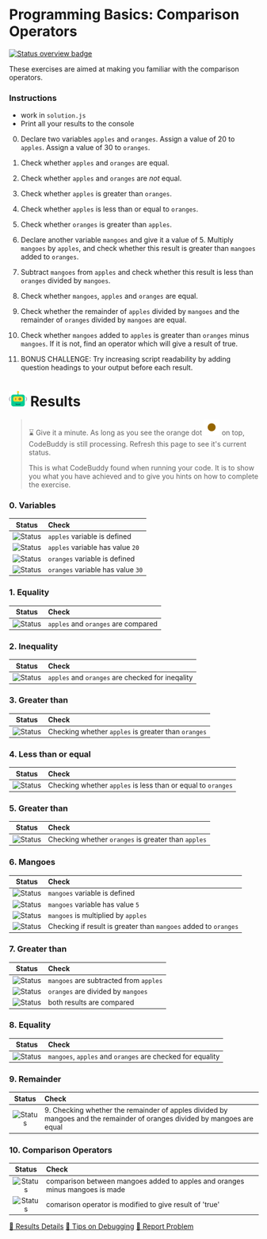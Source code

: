 # Programming Basics: Comparison Operators
[![Status overview badge](../../blob/badges/.github/badges/main/badge.svg)](#-results)


These exercises are aimed at making you familiar with the comparison operators.

### Instructions
- work in `solution.js`
- Print all your results to the console

0. Declare two variables `apples` and `oranges`. Assign a value of 20 to `apples`. Assign a value of 30 to `oranges`.

1. Check whether `apples` and `oranges` are equal.

2. Check whether `apples` and `oranges` are *not* equal.

3. Check whether `apples` is greater than `oranges`.

4. Check whether `apples` is less than or equal to `oranges`.

5. Check whether `oranges` is greater than `apples`.

6. Declare another variable `mangoes` and give it a value of 5. Multiply `mangoes` by `apples`, and check whether this result is greater than `mangoes` added to `oranges`.

7. Subtract `mangoes` from `apples` and check whether this result is less than `oranges` divided by `mangoes`.

8. Check whether `mangoes`, `apples` and `oranges` are equal.

9. Check whether the remainder of `apples` divided by `mangoes` and the remainder of `oranges` divided by `mangoes` are equal.

10. Check whether `mangoes` added to `apples` is greater than `oranges` minus `mangoes`. If it is not, find an operator which will give a result of true.

11. BONUS CHALLENGE: Try increasing script readability by adding question headings to your output before each result.

[//]: # (autograding info start)
# <img src="https://github.com/DCI-EdTech/autograding-setup/raw/main/assets/bot-large.svg" alt="" data-canonical-src="https://github.com/DCI-EdTech/autograding-setup/raw/main/assets/bot-large.svg" height="31" /> Results
> ⌛ Give it a minute. As long as you see the orange dot ![processing](https://raw.githubusercontent.com/DCI-EdTech/autograding-setup/main/assets/processing.svg) on top, CodeBuddy is still processing. Refresh this page to see it's current status.
>
> This is what CodeBuddy found when running your code. It is to show you what you have achieved and to give you hints on how to complete the exercise.


### 0. Variables

|                 Status                  | Check                                                                                    |
| :-------------------------------------: | :--------------------------------------------------------------------------------------- |
| ![Status](../../blob/badges/.github/badges/main/status0.svg) | `apples` variable is defined |
| ![Status](../../blob/badges/.github/badges/main/status1.svg) | `apples` variable has value `20` |
| ![Status](../../blob/badges/.github/badges/main/status2.svg) | `oranges` variable is defined |
| ![Status](../../blob/badges/.github/badges/main/status3.svg) | `oranges` variable has value `30` |

### 1. Equality

|                 Status                  | Check                                                                                    |
| :-------------------------------------: | :--------------------------------------------------------------------------------------- |
| ![Status](../../blob/badges/.github/badges/main/status4.svg) | `apples` and `oranges` are compared |

### 2. Inequality

|                 Status                  | Check                                                                                    |
| :-------------------------------------: | :--------------------------------------------------------------------------------------- |
| ![Status](../../blob/badges/.github/badges/main/status5.svg) | `apples` and `oranges` are checked for ineqality |

### 3. Greater than

|                 Status                  | Check                                                                                    |
| :-------------------------------------: | :--------------------------------------------------------------------------------------- |
| ![Status](../../blob/badges/.github/badges/main/status6.svg) | Checking whether `apples` is greater than `oranges` |

### 4. Less than or equal

|                 Status                  | Check                                                                                    |
| :-------------------------------------: | :--------------------------------------------------------------------------------------- |
| ![Status](../../blob/badges/.github/badges/main/status7.svg) | Checking whether `apples` is less than or equal to `oranges` |

### 5. Greater than

|                 Status                  | Check                                                                                    |
| :-------------------------------------: | :--------------------------------------------------------------------------------------- |
| ![Status](../../blob/badges/.github/badges/main/status8.svg) | Checking whether `oranges` is greater than `apples` |

### 6. Mangoes

|                 Status                  | Check                                                                                    |
| :-------------------------------------: | :--------------------------------------------------------------------------------------- |
| ![Status](../../blob/badges/.github/badges/main/status9.svg) | `mangoes` variable is defined |
| ![Status](../../blob/badges/.github/badges/main/status10.svg) | `mangoes` variable has value `5` |
| ![Status](../../blob/badges/.github/badges/main/status11.svg) | `mangoes` is multiplied by `apples` |
| ![Status](../../blob/badges/.github/badges/main/status12.svg) | Checking if result is greater than `mangoes` added to `oranges` |

### 7. Greater than

|                 Status                  | Check                                                                                    |
| :-------------------------------------: | :--------------------------------------------------------------------------------------- |
| ![Status](../../blob/badges/.github/badges/main/status13.svg) | `mangoes` are subtracted from `apples` |
| ![Status](../../blob/badges/.github/badges/main/status14.svg) | `oranges` are divided by `mangoes` |
| ![Status](../../blob/badges/.github/badges/main/status15.svg) | both results are compared |

### 8. Equality

|                 Status                  | Check                                                                                    |
| :-------------------------------------: | :--------------------------------------------------------------------------------------- |
| ![Status](../../blob/badges/.github/badges/main/status16.svg) | `mangoes`, `apples` and `oranges` are checked for equality |

### 9. Remainder

|                 Status                  | Check                                                                                    |
| :-------------------------------------: | :--------------------------------------------------------------------------------------- |
| ![Status](../../blob/badges/.github/badges/main/status17.svg) | 9. Checking whether the remainder of apples divided by mangoes and the remainder of oranges divided by mangoes are equal |

### 10. Comparison Operators

|                 Status                  | Check                                                                                    |
| :-------------------------------------: | :--------------------------------------------------------------------------------------- |
| ![Status](../../blob/badges/.github/badges/main/status18.svg) | comparison between mangoes added to apples and oranges minus mangoes is made |
| ![Status](../../blob/badges/.github/badges/main/status19.svg) | comarison operator is modified to give result of 'true' |



[🔬 Results Details](../../actions)
[🐞 Tips on Debugging](https://github.com/DCI-EdTech/autograding-setup/wiki/How-to-work-with-CodeBuddy)
[📢 Report Problem](https://docs.google.com/forms/d/e/1FAIpQLSfS8wPh6bCMTLF2wmjiE5_UhPiOEnubEwwPLN_M8zTCjx5qbg/viewform?usp=pp_url&entry.652569746=PB-operators-comparison)


[//]: # (autograding info end)